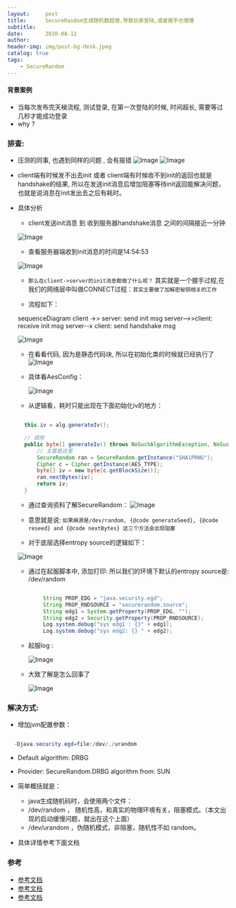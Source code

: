 ```yaml
---
layout:     post
title:      SecureRandom生成随机数超慢,导致玩家登陆,或者握手也很慢
subtitle:
date:       2020-08-11
author:
header-img: img/post-bg-desk.jpeg
catalog: true
tags:
    - SecureRandom
---
```



#### 背景案例

 * 当每次发布完天梯流程, 测试登录, 在第一次登陆的时候, 时间超长, 需要等过 几秒才能成功登录
 * why ?


### 排查:
 * 压测的同事, 也遇到同样的问题 , 会有报错
 ![Image](/img/0A1.png)
 ![Image](/img/9D9.png)

 * client端有时候发不出去init 或者 client端有时候收不到init的返回也就是handshake的结果,
   所以在发送init消息后增加阻塞等待init返回能解决问题，也就是说消息在init发出去之后有耗时。


 * 具体分析
   * client发送init消息 到 收到服务器handshake消息 之间的间隔接近一分钟

    ![Image](/img/608.png)

   * 查看服务器端收到init消息的时间是14:54:53

    ![Image](/img/A27.png)

   * `那么在client->server的init消息都做了什么呢？`
     其实就是一个握手过程,在我们的网络层中叫做CONNECT过程：`其实主要做了加解密秘钥相关的工作`

   * 流程如下：

    sequenceDiagram
        client ->> server: send init msg
        server-->>client: receive init msg
        server--x client: send handshake msg


     ![Image](/img/f3.png)

   * 在看看代码, 因为是静态代码块, 所以在初始化类的时候就已经执行了
     ![Image](/img/02C.png)

   * 具体看AesConfig：

     ![Image](/img/DA6.png)

   * 从逻辑看，耗时只能出现在下面初始化iv的地方：

    ```java

      this.iv = alg.generateIv();

      // 调用
      public byte[] generateIv() throws NoSuchAlgorithmException, NoSuchPaddingException {
          // 主要是这里
          SecureRandom ran = SecureRandom.getInstance("SHA1PRNG");
          Cipher c = Cipher.getInstance(AES_TYPE);
          byte[] iv = new byte[c.getBlockSize()];
          ran.nextBytes(iv);
          return iv;
      }

    ```

   * 通过查询资料了解SecureRandom：
    ![Image](/img/F84.png)

   * 意思就是说: `如果熵源是/dev/random, {@code generateSeed}, {@code reseed} and {@code nextBytes} 这三个方法会出现阻塞`

   * 对于底层选择entropy source的逻辑如下：

    ![Image](/img/d50.png)


   * 通过在起服脚本中, 添加打印: 所以我们的环境下默认的entropy source是: /dev/random

    ```java

    		String PROP_EDG = "java.security.egd";
    		String PROP_RNDSOURCE = "securerandom.source";
    		String edg1 = System.getProperty(PROP_EDG, "");
    		String edg2 = Security.getProperty(PROP_RNDSOURCE);
    		Log.system.debug("sys edg1 : {}" + edg1);
    		Log.system.debug("sys edg2: {} " + edg2);

    ```

   * 起服log :

     ![Image](/img/C80.png)

   * 大致了解是怎么回事了

     ![Image](/img/584.png)

### 解决方式:

   * 增加jvm配置参数：

   ```java

     -Djava.security.egd=file:/dev/./urandom

   ```

   * Default algorithm: DRBG
   * Provider: SecureRandom.DRBG algorithm from: SUN

   * 简单概括就是：

      * java生成随机码时，会使用两个文件：
      * /dev/random ， 随机性高，和真实的物理环境有关，阻塞模式。（本文出现的启动缓慢问题，就出在这个上面）
      * /dev/urandom ，伪随机模式，非阻塞，随机性不如 random。

   * 具体详情参考下面文档

### 参考

  * [参考文档](https://stackoverflow.com/questions/58991966/what-java-security-egd-option-is-for)
  * [参考文档](https://www.52jingya.com/aid4198.html)
  * [参考文档](https://hongjiang.info/jvm-random-and-entropy-source/)

